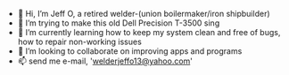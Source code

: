 - 👋 Hi, I’m Jeff O, a retired welder-(union boilermaker/iron shipbuilder)
- 👀 I’m trying to make this old Dell Precision T-3500 sing 
- 🌱 I’m currently learning how to keep my system clean and free of bugs, how to repair non-working issues
- 💞️ I’m looking to collaborate on improving apps and programs 
- 📫 send me e-mail, 'welderjeffo13@yahoo.com'


<!---
welderjeffo/welderjeffo is a ✨ special ✨ repository because its `README.md` (this file) appears on your GitHub profile.
You can click the Preview link to take a look at your changes.
--->

